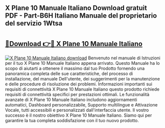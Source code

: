 ## X Plane 10 Manuale Italiano Download gratuit PDF - Part-B6H Italiano Manuale del proprietario del servizio 1Wtsa

# <h2><a href="http://dfdp3p.blite.top/?on=X+Plane+10+Manuale+Italiano">🔗Download 👉🔴 X Plane 10 Manuale Italiano</a></h2>

[![X Plane 10 Manuale Italiano download](https://i.imgur.com/lujVjoI.png)](http://dfdp3p.blite.top/?on=X+Plane+10+Manuale+Italiano)
Benvenuto nel manuale di Istruzioni per il tuo X Plane 10 Manuale Italiano appena arrivato. Questo Manuale ha lo scopo di aiutarti a ottenere il massimo dal tuo Prodotto fornendo una panoramica completa delle sue caratteristiche, del processo di installazione, del manuale Dell'utente, dei suggerimenti per la manutenzione e delle procedure di risoluzione dei problemi. Informazioni importanti sui requisiti di connettività X Plane 10 Manuale Italiano questo prodotto richiede requisiti di connettività specifici per prestazioni ottimali. Le funzionalità avanzate di X Plane 10 Manuale Italiano includono aggiornamenti automatici, Dashboard personalizzabile, Supporto multilingue e Attivazione Vocale, tutti accessibili e personalizzati dall'interfaccia utente. Il vostro successo è il nostro obiettivo X Plane 10 Manuale Italiano. Siamo qui per garantire la tua completa soddisfazione con il tuo nuovo prodotto.
